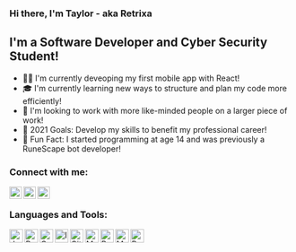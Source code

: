 ### Hi there, I'm Taylor - aka Retrixa

## I'm a Software Developer and Cyber Security Student!
- 👨‍💻 I'm currently deveoping my first mobile app with React!
- 🎓 I'm currently learning new ways to structure and plan my code more efficiently!
- 🧠 I'm looking to work with more like-minded people on a larger piece of work!
- 💪 2021 Goals: Develop my skills to benefit my professional career!
- 🎉 Fun Fact: I started programming at age 14 and was previously a RuneScape bot developer!

### Connect with me:

[<img align="left" alt="Retrixa | Twitter" width="22px" src="https://cdn.jsdelivr.net/npm/simple-icons@v3/icons/twitter.svg" />][twitter]
[<img align="left" alt="Retrixa | Discord" width="22px" src="https://cdn.jsdelivr.net/npm/simple-icons@3.13.0/icons/discord.svg" />][discord]
[<img align="left" alt="Retrixa | MC-Market" width="22px" src="https://cdn.jsdelivr.net/npm/simple-icons@3.13.0/icons/minecraft.svg" />][mcm]

<br />

### Languages and Tools:
[<img align="left" alt="Java" width="24px" src="https://cdn.iconscout.com/icon/free/png-256/java-60-1174953.png" />][git]
[<img align="left" alt="Python" width="24px" src="https://upload.wikimedia.org/wikipedia/commons/thumb/c/c3/Python-logo-notext.svg/768px-Python-logo-notext.svg.png" />][git]
[<img align="left" alt="C" width="24px" src="https://cdn.iconscout.com/icon/free/png-512/c-programming-569564.png" />][git]
[<img align="left" alt="IntelliJ" width="24px" src="https://i.imgur.com/0pFrmJI.png" />][git]
[<img align="left" alt="Git" width="24px" src="https://upload.wikimedia.org/wikipedia/commons/thumb/e/e0/Git-logo.svg/1280px-Git-logo.svg.png" />][git]
[<img align="left" alt="MongoDB" width="24px" src="https://img.icons8.com/color/452/mongodb.png" />][git]
[<img align="left" alt="Bash" width="24px" src="https://www.twitchinstalls.com/img/terminal.svg" />][git]
[<img align="left" alt="MySQL" width="24px" src="https://pngimg.com/uploads/mysql/mysql_PNG35.png" />][git]
[<img align="left" alt="React" width="24px" src="https://i.imgur.com/myoQvA2.png" />][git]

<br />
<br />

[git]: https://github.com/Retrixa
[twitter]: https://twitter.com/MrTaylorBrennan
[discord]: https://discord.com/users/688348050573361270/
[mcm]:  https://www.mc-market.org/members/200727/

